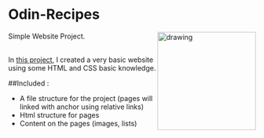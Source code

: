# Odin-Recipes

<img src="https://images-na.ssl-images-amazon.com/images/I/71p-uMsPA4L.jpg" alt="drawing" width="200" align="right" />
Simple Website Project.

\
In [this project](https://nullzeal.github.io/Odin-Recipes-HTML-Basics-Project/), I created a very basic website using some HTML and CSS basic knowledge.

##Included : 

- A file structure for the project (pages will linked with anchor using relative links)
- Html structure for pages
- Content on the pages (images, lists)
